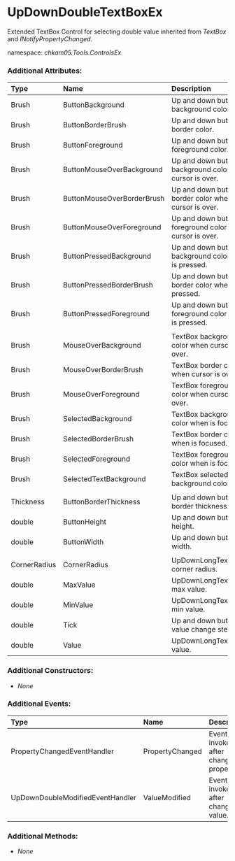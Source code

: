 # UpDownDoubleTextBoxEx
Extended TextBox Control for selecting double value inherited from _TextBox_ and _INotifyPropertyChanged_.

namespace: _chkam05.Tools.ControlsEx_

### Additional Attributes:

| Type         | Name                       | Description |
|:-------------|:---------------------------|:------------|
| Brush        | ButtonBackground           | Up and down buttons background color. |
| Brush        | ButtonBorderBrush          | Up and down buttons border color. |
| Brush        | ButtonForeground           | Up and down buttons foreground color. |
| Brush        | ButtonMouseOverBackground  | Up and down buttons background color when cursor is over. |
| Brush        | ButtonMouseOverBorderBrush | Up and down buttons border color when cursor is over. |
| Brush        | ButtonMouseOverForeground  | Up and down buttons foreground color when cursor is over. |
| Brush        | ButtonPressedBackground    | Up and down buttons background color when is pressed. |
| Brush        | ButtonPressedBorderBrush   | Up and down buttons border color when is pressed. |
| Brush        | ButtonPressedForeground    | Up and down buttons foreground color when is pressed. |
| | | |
| Brush        | MouseOverBackground        | TextBox background color when cursor is over. |
| Brush        | MouseOverBorderBrush       | TextBox border color when cursor is over. |
| Brush        | MouseOverForeground        | TextBox foreground color when cursor is over. |
| Brush        | SelectedBackground         | TextBox background color when is focused. |
| Brush        | SelectedBorderBrush        | TextBox border color when is focused. |
| Brush        | SelectedForeground         | TextBox foreground color when is focused. |
| Brush        | SelectedTextBackground     | TextBox selected text background color. |
| | | |
| Thickness    | ButtonBorderThickness      | Up and down buttons border thickness. |
| double       | ButtonHeight               | Up and down buttons height. |
| double       | ButtonWidth                | Up and down buttons width. |
| | | |
| CornerRadius | CornerRadius               | UpDownLongTextBoxEx corner radius. |
| double       | MaxValue                   | UpDownLongTextBoxEx max value. |
| double       | MinValue                   | UpDownLongTextBoxEx min value. |
| double       | Tick                       | Up and down buttons value change step. |
| double       | Value                      | UpDownLongTextBoxEx value. |

### Additional Constructors:

- _None_

### Additional Events:

| Type                             | Name             | Description |
|:---------------------------------|:-----------------|:------------|
| PropertyChangedEventHandler      | PropertyChanged  | Event invoked after changing property. |
| UpDownDoubleModifiedEventHandler | ValueModified    | Event invoked after changing value. |

### Additional Methods:

- _None_
